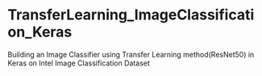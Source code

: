 # TransferLearning_ImageClassification_Keras
Building an Image Classifier using Transfer Learning method(ResNet50) in Keras on Intel Image Classification Dataset
